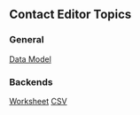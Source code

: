## Contact Editor Topics

### General

[Data Model](https://github.com/pchemguy/ContactEditor/wiki/Data-Model)  

### Backends

[Worksheet](https://github.com/pchemguy/ContactEditor/wiki/Worksheet-Backend)
[CSV](https://github.com/pchemguy/ContactEditor/wiki/CSV-Backend)